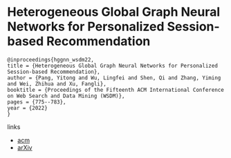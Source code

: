 # Heterogeneous Global Graph Neural Networks for Personalized Session-based Recommendation

```
@inproceedings{hggnn_wsdm22,
title = {Heterogeneous Global Graph Neural Networks for Personalized Session-based Recommendation},
author = {Pang, Yitong and Wu, Lingfei and Shen, Qi and Zhang, Yiming and Wei, Zhihua and Xu, Fangli},
booktitle = {Proceedings of the Fifteenth ACM International Conference on Web Search and Data Mining (WSDM)},
pages = {775--783},
year = {2022}
}
```

links
- [acm](https://dl.acm.org/doi/10.1145/3488560.3498505)
- [arXiv](https://arxiv.org/abs/2107.03813)
